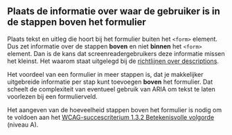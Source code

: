 ## Plaats de informatie over waar de gebruiker is in de stappen boven het formulier

Plaats tekst en uitleg die hoort bij het formulier buiten het `<form>` element. Dus zet informatie over de stappen **boven** en niet **binnen** het `<form>` element. Dan is de kans dat screenreadergebruikers deze informatie missen het kleinst. Het waarom staat uitgelegd bij de [richtlijnen over descriptions](/richtlijnen/formulieren/alle-richtlijnen/descriptions).

Het voordeel van een formulier in meer stappen is, dat je makkelijker uitgebreide informatie per stap kunt toevoegen **boven** het formulier. Dat scheelt de complexiteit van eventueel gebruik van ARIA om tekst te laten voorlezen bij een formulierveld.

Het aangeven van de hoeveelheid stappen boven het formulier is nodig om te voldoen aan het [WCAG-succescriterium 1.3.2 Betekenisvolle volgorde](wcag/1.3.2) (niveau A).
